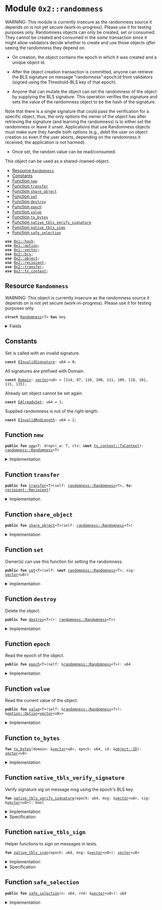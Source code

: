 
<a name="0x2_randomness"></a>

# Module `0x2::randomness`

WARNING: This module is currently insecure as the randomness source it depends on is not yet secure
(work-in-progress). Please use it for testing purposes only.
Randomness objects can only be created, set or consumed. They cannot be created and consumed
in the *same* transaction since it might allow validators decide whether to create and use those
objects *after* seeing the randomness they depend on.

- On creation, the object contains the epoch in which it was created and a unique object id.

- After the object creation transaction is committed, anyone can retrieve the BLS signature on
message "randomness":epoch:id from validators (signed using the Threshold-BLS key of that
epoch).

- Anyone that can mutate the object can set the randomness of the object by supplying the BLS
signature. This operation verifies the signature and sets the value of the randomness object
to be the hash of the signature.

Note that there is a single signature that could pass the verification for a specific object,
thus, the only options the owner of the object has after retrieving the signature (and learning
the randomness) is to either set the randomness or leave it unset. Applications that use
Randomness objects must make sure they handle both options (e.g., debit the user on object
creation so even if the user aborts, depending on the randomness it received, the application
is not harmed).

- Once set, the random value can be read/consumed.

This object can be used as a shared-/owned-object.


-  [Resource `Randomness`](#0x2_randomness_Randomness)
-  [Constants](#@Constants_0)
-  [Function `new`](#0x2_randomness_new)
-  [Function `transfer`](#0x2_randomness_transfer)
-  [Function `share_object`](#0x2_randomness_share_object)
-  [Function `set`](#0x2_randomness_set)
-  [Function `destroy`](#0x2_randomness_destroy)
-  [Function `epoch`](#0x2_randomness_epoch)
-  [Function `value`](#0x2_randomness_value)
-  [Function `to_bytes`](#0x2_randomness_to_bytes)
-  [Function `native_tbls_verify_signature`](#0x2_randomness_native_tbls_verify_signature)
-  [Function `native_tbls_sign`](#0x2_randomness_native_tbls_sign)
-  [Function `safe_selection`](#0x2_randomness_safe_selection)


<pre><code><b>use</b> <a href="">0x1::hash</a>;
<b>use</b> <a href="">0x1::option</a>;
<b>use</b> <a href="">0x1::vector</a>;
<b>use</b> <a href="bcs.md#0x2_bcs">0x2::bcs</a>;
<b>use</b> <a href="object.md#0x2_object">0x2::object</a>;
<b>use</b> <a href="recipient.md#0x2_recipient">0x2::recipient</a>;
<b>use</b> <a href="transfer.md#0x2_transfer">0x2::transfer</a>;
<b>use</b> <a href="tx_context.md#0x2_tx_context">0x2::tx_context</a>;
</code></pre>



<a name="0x2_randomness_Randomness"></a>

## Resource `Randomness`

WARNING: This object is currently insecure as the randomness source it depends on is not yet secure
(work-in-progress). Please use it for testing purposes only.


<pre><code><b>struct</b> <a href="randomness.md#0x2_randomness_Randomness">Randomness</a>&lt;T&gt; <b>has</b> key
</code></pre>



<details>
<summary>Fields</summary>


<dl>
<dt>
<code>id: <a href="object.md#0x2_object_UID">object::UID</a></code>
</dt>
<dd>

</dd>
<dt>
<code>epoch: u64</code>
</dt>
<dd>

</dd>
<dt>
<code>value: <a href="_Option">option::Option</a>&lt;<a href="">vector</a>&lt;u8&gt;&gt;</code>
</dt>
<dd>

</dd>
</dl>


</details>

<a name="@Constants_0"></a>

## Constants


<a name="0x2_randomness_EInvalidSignature"></a>

Set is called with an invalid signature.


<pre><code><b>const</b> <a href="randomness.md#0x2_randomness_EInvalidSignature">EInvalidSignature</a>: u64 = 0;
</code></pre>



<a name="0x2_randomness_Domain"></a>

All signatures are prefixed with Domain.


<pre><code><b>const</b> <a href="randomness.md#0x2_randomness_Domain">Domain</a>: <a href="">vector</a>&lt;u8&gt; = [114, 97, 110, 100, 111, 109, 110, 101, 115, 115];
</code></pre>



<a name="0x2_randomness_EAlreadySet"></a>

Already set object cannot be set again.


<pre><code><b>const</b> <a href="randomness.md#0x2_randomness_EAlreadySet">EAlreadySet</a>: u64 = 1;
</code></pre>



<a name="0x2_randomness_EInvalidRndLength"></a>

Supplied randomness is not of the right length.


<pre><code><b>const</b> <a href="randomness.md#0x2_randomness_EInvalidRndLength">EInvalidRndLength</a>: u64 = 2;
</code></pre>



<a name="0x2_randomness_new"></a>

## Function `new`



<pre><code><b>public</b> <b>fun</b> <a href="randomness.md#0x2_randomness_new">new</a>&lt;T: drop&gt;(_w: T, ctx: &<b>mut</b> <a href="tx_context.md#0x2_tx_context_TxContext">tx_context::TxContext</a>): <a href="randomness.md#0x2_randomness_Randomness">randomness::Randomness</a>&lt;T&gt;
</code></pre>



<details>
<summary>Implementation</summary>


<pre><code><b>public</b> <b>fun</b> <a href="randomness.md#0x2_randomness_new">new</a>&lt;T: drop&gt;(_w: T, ctx: &<b>mut</b> TxContext): <a href="randomness.md#0x2_randomness_Randomness">Randomness</a>&lt;T&gt; {
    <a href="randomness.md#0x2_randomness_Randomness">Randomness</a>&lt;T&gt; {
        id: <a href="object.md#0x2_object_new">object::new</a>(ctx),
        epoch: <a href="tx_context.md#0x2_tx_context_epoch">tx_context::epoch</a>(ctx),
        value: <a href="_none">option::none</a>(),
    }
    // TODO: Front load the fee.
}
</code></pre>



</details>

<a name="0x2_randomness_transfer"></a>

## Function `transfer`



<pre><code><b>public</b> <b>fun</b> <a href="transfer.md#0x2_transfer">transfer</a>&lt;T&gt;(self: <a href="randomness.md#0x2_randomness_Randomness">randomness::Randomness</a>&lt;T&gt;, <b>to</b>: <a href="recipient.md#0x2_recipient_Recipient">recipient::Recipient</a>)
</code></pre>



<details>
<summary>Implementation</summary>


<pre><code><b>public</b> <b>fun</b> <a href="transfer.md#0x2_transfer">transfer</a>&lt;T&gt;(self: <a href="randomness.md#0x2_randomness_Randomness">Randomness</a>&lt;T&gt;, <b>to</b>: Recipient) {
    <a href="transfer.md#0x2_transfer_transfer">transfer::transfer</a>(self, <b>to</b>);
}
</code></pre>



</details>

<a name="0x2_randomness_share_object"></a>

## Function `share_object`



<pre><code><b>public</b> <b>fun</b> <a href="randomness.md#0x2_randomness_share_object">share_object</a>&lt;T&gt;(self: <a href="randomness.md#0x2_randomness_Randomness">randomness::Randomness</a>&lt;T&gt;)
</code></pre>



<details>
<summary>Implementation</summary>


<pre><code><b>public</b> <b>fun</b> <a href="randomness.md#0x2_randomness_share_object">share_object</a>&lt;T&gt;(self: <a href="randomness.md#0x2_randomness_Randomness">Randomness</a>&lt;T&gt;) {
    <a href="transfer.md#0x2_transfer_share_object">transfer::share_object</a>(self);
}
</code></pre>



</details>

<a name="0x2_randomness_set"></a>

## Function `set`

Owner(s) can use this function for setting the randomness.


<pre><code><b>public</b> <b>fun</b> <a href="randomness.md#0x2_randomness_set">set</a>&lt;T&gt;(self: &<b>mut</b> <a href="randomness.md#0x2_randomness_Randomness">randomness::Randomness</a>&lt;T&gt;, sig: <a href="">vector</a>&lt;u8&gt;)
</code></pre>



<details>
<summary>Implementation</summary>


<pre><code><b>public</b> <b>fun</b> <a href="randomness.md#0x2_randomness_set">set</a>&lt;T&gt;(self: &<b>mut</b> <a href="randomness.md#0x2_randomness_Randomness">Randomness</a>&lt;T&gt;, sig: <a href="">vector</a>&lt;u8&gt;) {
    <b>assert</b>!(<a href="_is_none">option::is_none</a>(&self.value), <a href="randomness.md#0x2_randomness_EAlreadySet">EAlreadySet</a>);
    <b>let</b> msg = <a href="randomness.md#0x2_randomness_to_bytes">to_bytes</a>(&<a href="randomness.md#0x2_randomness_Domain">Domain</a>, self.epoch, &<a href="object.md#0x2_object_id">object::id</a>(self));
    <b>assert</b>!(<a href="randomness.md#0x2_randomness_native_tbls_verify_signature">native_tbls_verify_signature</a>(self.epoch, &msg, &sig), <a href="randomness.md#0x2_randomness_EInvalidSignature">EInvalidSignature</a>);
    <b>let</b> hashed = sha3_256(sig);
    self.value = <a href="_some">option::some</a>(hashed);
}
</code></pre>



</details>

<a name="0x2_randomness_destroy"></a>

## Function `destroy`

Delete the object.


<pre><code><b>public</b> <b>fun</b> <a href="randomness.md#0x2_randomness_destroy">destroy</a>&lt;T&gt;(r: <a href="randomness.md#0x2_randomness_Randomness">randomness::Randomness</a>&lt;T&gt;)
</code></pre>



<details>
<summary>Implementation</summary>


<pre><code><b>public</b> <b>fun</b> <a href="randomness.md#0x2_randomness_destroy">destroy</a>&lt;T&gt;(r: <a href="randomness.md#0x2_randomness_Randomness">Randomness</a>&lt;T&gt;) {
    <b>let</b> <a href="randomness.md#0x2_randomness_Randomness">Randomness</a> { id, epoch: _, value: _ } = r;
    <a href="object.md#0x2_object_delete">object::delete</a>(id);
}
</code></pre>



</details>

<a name="0x2_randomness_epoch"></a>

## Function `epoch`

Read the epoch of the object.


<pre><code><b>public</b> <b>fun</b> <a href="randomness.md#0x2_randomness_epoch">epoch</a>&lt;T&gt;(self: &<a href="randomness.md#0x2_randomness_Randomness">randomness::Randomness</a>&lt;T&gt;): u64
</code></pre>



<details>
<summary>Implementation</summary>


<pre><code><b>public</b> <b>fun</b> <a href="randomness.md#0x2_randomness_epoch">epoch</a>&lt;T&gt;(self: &<a href="randomness.md#0x2_randomness_Randomness">Randomness</a>&lt;T&gt;): u64 {
    self.epoch
}
</code></pre>



</details>

<a name="0x2_randomness_value"></a>

## Function `value`

Read the current value of the object.


<pre><code><b>public</b> <b>fun</b> <a href="randomness.md#0x2_randomness_value">value</a>&lt;T&gt;(self: &<a href="randomness.md#0x2_randomness_Randomness">randomness::Randomness</a>&lt;T&gt;): &<a href="_Option">option::Option</a>&lt;<a href="">vector</a>&lt;u8&gt;&gt;
</code></pre>



<details>
<summary>Implementation</summary>


<pre><code><b>public</b> <b>fun</b> <a href="randomness.md#0x2_randomness_value">value</a>&lt;T&gt;(self: &<a href="randomness.md#0x2_randomness_Randomness">Randomness</a>&lt;T&gt;): &Option&lt;<a href="">vector</a>&lt;u8&gt;&gt; {
    &self.value
}
</code></pre>



</details>

<a name="0x2_randomness_to_bytes"></a>

## Function `to_bytes`



<pre><code><b>fun</b> <a href="randomness.md#0x2_randomness_to_bytes">to_bytes</a>(domain: &<a href="">vector</a>&lt;u8&gt;, epoch: u64, id: &<a href="object.md#0x2_object_ID">object::ID</a>): <a href="">vector</a>&lt;u8&gt;
</code></pre>



<details>
<summary>Implementation</summary>


<pre><code><b>fun</b> <a href="randomness.md#0x2_randomness_to_bytes">to_bytes</a>(domain: &<a href="">vector</a>&lt;u8&gt;, epoch: u64, id: &ID): <a href="">vector</a>&lt;u8&gt; {
    <b>let</b> buffer: <a href="">vector</a>&lt;u8&gt; = <a href="_empty">vector::empty</a>();
    // All elements below are of fixed sizes.
    <a href="_append">vector::append</a>(&<b>mut</b> buffer, *domain);
    <a href="_append">vector::append</a>(&<b>mut</b> buffer, <a href="_to_bytes">bcs::to_bytes</a>(&epoch));
    <a href="_append">vector::append</a>(&<b>mut</b> buffer, <a href="object.md#0x2_object_id_to_bytes">object::id_to_bytes</a>(id));
    buffer
}
</code></pre>



</details>

<a name="0x2_randomness_native_tbls_verify_signature"></a>

## Function `native_tbls_verify_signature`

Verify signature sig on message msg using the epoch's BLS key.


<pre><code><b>fun</b> <a href="randomness.md#0x2_randomness_native_tbls_verify_signature">native_tbls_verify_signature</a>(epoch: u64, msg: &<a href="">vector</a>&lt;u8&gt;, sig: &<a href="">vector</a>&lt;u8&gt;): bool
</code></pre>



<details>
<summary>Implementation</summary>


<pre><code><b>native</b> <b>fun</b> <a href="randomness.md#0x2_randomness_native_tbls_verify_signature">native_tbls_verify_signature</a>(epoch: u64, msg: &<a href="">vector</a>&lt;u8&gt;, sig: &<a href="">vector</a>&lt;u8&gt;): bool;
</code></pre>



</details>

<details>
<summary>Specification</summary>



<pre><code><b>pragma</b> opaque;
<b>aborts_if</b> [abstract] <b>true</b>;
</code></pre>



</details>

<a name="0x2_randomness_native_tbls_sign"></a>

## Function `native_tbls_sign`

Helper functions to sign on messages in tests.


<pre><code><b>fun</b> <a href="randomness.md#0x2_randomness_native_tbls_sign">native_tbls_sign</a>(epoch: u64, msg: &<a href="">vector</a>&lt;u8&gt;): <a href="">vector</a>&lt;u8&gt;
</code></pre>



<details>
<summary>Implementation</summary>


<pre><code><b>native</b> <b>fun</b> <a href="randomness.md#0x2_randomness_native_tbls_sign">native_tbls_sign</a>(epoch: u64, msg: &<a href="">vector</a>&lt;u8&gt;): <a href="">vector</a>&lt;u8&gt;;
</code></pre>



</details>

<details>
<summary>Specification</summary>



<pre><code><b>pragma</b> opaque;
<b>aborts_if</b> [abstract] <b>true</b>;
</code></pre>



</details>

<a name="0x2_randomness_safe_selection"></a>

## Function `safe_selection`



<pre><code><b>public</b> <b>fun</b> <a href="randomness.md#0x2_randomness_safe_selection">safe_selection</a>(n: u64, rnd: &<a href="">vector</a>&lt;u8&gt;): u64
</code></pre>



<details>
<summary>Implementation</summary>


<pre><code><b>public</b> <b>fun</b> <a href="randomness.md#0x2_randomness_safe_selection">safe_selection</a>(n: u64, rnd: &<a href="">vector</a>&lt;u8&gt;): u64 {
    <b>assert</b>!(<a href="_length">vector::length</a>(rnd) &gt;= 16, <a href="randomness.md#0x2_randomness_EInvalidRndLength">EInvalidRndLength</a>);
    <b>let</b> m: u128 = 0;
    <b>let</b> i = 0;
    <b>while</b> (i &lt; 16) {
        m = m &lt;&lt; 8;
        <b>let</b> curr_byte = *<a href="_borrow">vector::borrow</a>(rnd, i);
        m = m + (curr_byte <b>as</b> u128);
        i = i + 1;
    };
    <b>let</b> n_128 = (n <b>as</b> u128);
    <b>let</b> module_128  = m % n_128;
    <b>let</b> res = (module_128 <b>as</b> u64);
    res
}
</code></pre>



</details>
